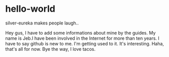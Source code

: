 # hello-world
silver-eureka makes people laugh..

Hey gus, I have to add some informations about mine by the guides.
My name is Jeb.I have been involved in the Internet for more than ten years.
I have to say github is new to me.
I'm getting used to it.
It's interesting.
Haha, that's all for now.
Bye the way, I love tacos.
